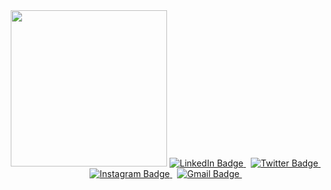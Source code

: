 <div id="header" align="center">
  <img src="https://i.giphy.com/media/v1.Y2lkPTc5MGI3NjExNnYzeWxkNnA2MnI5eXZ5ZTU2bDg1OTFyd3hzZWNtM3N3MzF6bzFqdyZlcD12MV9pbnRlcm5hbF9naWZfYnlfaWQmY3Q9Zw/qgQUggAC3Pfv687qPC/giphy.gif" width="250"/>
  

  <a href="your-linkedin-URL">
    <img src="https://img.shields.io/badge/-LinkedIn-blue?style=for-the-badge&logo=linkedin&logoColor=white" alt="LinkedIn Badge"/>
  </a>&nbsp;
<a href="your-twitter-URL">
    <img src="https://img.shields.io/badge/Twitter-blue?style=for-the-badge&logo=twitter&logoColor=white" alt="Twitter Badge"/>
  </a>&nbsp;
  <a href="your-instagram-URL">
    <img src="https://img.shields.io/badge/-Instagram-red?style=for-the-badge&logo=instagram&logoColor=white" alt="Instagram Badge"/>
  </a>&nbsp;
  <a href="your-gmail-URL">
    <img src="https://img.shields.io/badge/-Gmail-red?style=for-the-badge&logo=Gmail&logoColor=white" alt="Gmail Badge"/>
  </a>&nbsp;
</div>




